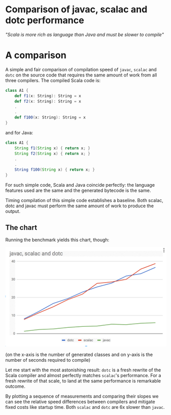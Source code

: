 # Comparison of javac, scalac and dotc performance

_"Scala is more rich as language than Java and must be slower to compile"_

# A comparison

A simple and fair comparison of compilation speed of `javac`, `scalac` and `dotc` on the source code that requires the same amount of work from all three
compilers. The compiled Scala code is:

```scala
class A1 {
    def f1(x: String): String = x
    def f2(x: String): String = x
    .
    .
    def f100(x: String): String = x
}
```

and for Java:

```java
class A1 {
    String f1(String x) { return x; }
    String f2(String x) { return x; }
    .
    .
    String f100(String x) { return x; }
}
```

For such simple code, Scala and Java coincide perfectly: the language features used are the same and the generated bytecode is the same.

Timing compilation of this simple code establishes a baseline. Both scalac, dotc and javac must perform the same amount of work to produce the output.

## The chart

Running the benchmark yields this chart, though:

![comparison chart](javac-scalac-dotc-chart.png?raw=true "javac scalac dotc chart")

(on the x-axis is the number of generated classes and on y-axis is the number of seconds required to compile)

Let me start with the most astonishing result: `dotc` is a fresh rewrite of the Scala compiler and almost perfectly matches `scalac`'s performance. For a fresh rewrite of that scale, to land at the same performance is remarkable outcome.

By plotting a sequence of measurements and comparing their slopes we can see the relative speed differences between compilers and mitigate fixed costs like startup time. Both `scalac` and `dotc` are 6x slower than `javac`.
